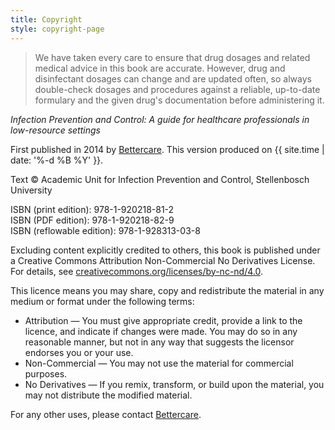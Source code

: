 ```yaml
---
title: Copyright
style: copyright-page
---
```


> We have taken every care to ensure that drug dosages and related medical advice in this book are accurate. However, drug and disinfectant dosages can change and are updated often, so always double-check dosages and procedures against a reliable, up-to-date formulary and the given drug's documentation before administering it.

*Infection Prevention and Control: A guide for healthcare professionals in low-resource settings*

First published in 2014 by [Bettercare](http://bettercare.co.za). This version produced on {{ site.time | date: '%-d %B %Y' }}.

Text © Academic Unit for Infection Prevention and Control, Stellenbosch University

ISBN (print edition): 978-1-920218-81-2  
ISBN (PDF edition): 978-1-920218-82-9  
ISBN (reflowable edition): 978-1-928313-03-8

Excluding content explicitly credited to others, this book is published under a Creative Commons Attribution Non-Commercial No Derivatives License. For details, see [creativecommons.org/licenses/by-nc-nd/4.0](http://creativecommons.org/licenses/by-nc-nd/4.0/).

This licence means you may share, copy and redistribute the material in any medium or format under the following terms:

* Attribution — You must give appropriate credit, provide a link to the licence, and indicate if changes were made. You may do so in any reasonable manner, but not in any way that suggests the licensor endorses you or your use.
* Non-Commercial — You may not use the material for commercial purposes.
* No Derivatives — If you remix, transform, or build upon the material, you may not distribute the modified material.

For any other uses, please contact [Bettercare](http://bettercare.co.za).
